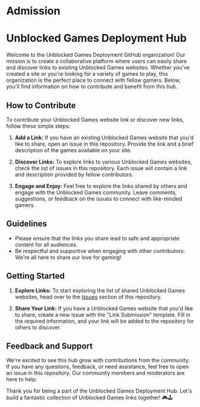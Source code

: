 # Admission
# Unblocked Games Deployment Hub

Welcome to the Unblocked Games Deployment GitHub organization! Our mission is to create a collaborative platform where users can easily share and discover links to existing Unblocked Games websites. Whether you've created a site or you're looking for a variety of games to play, this organization is the perfect place to connect with fellow gamers. Below, you'll find information on how to contribute and benefit from this hub.

## How to Contribute

To contribute your Unblocked Games website link or discover new links, follow these simple steps:

1. **Add a Link:** If you have an existing Unblocked Games website that you'd like to share, open an issue in this repository. Provide the link and a brief description of the games available on your site.

2. **Discover Links:** To explore links to various Unblocked Games websites, check the list of issues in this repository. Each issue will contain a link and description provided by fellow contributors.

3. **Engage and Enjoy:** Feel free to explore the links shared by others and engage with the Unblocked Games community. Leave comments, suggestions, or feedback on the issues to connect with like-minded gamers.

## Guidelines

- Please ensure that the links you share lead to safe and appropriate content for all audiences.
- Be respectful and supportive when engaging with other contributors. We're all here to share our love for gaming!

## Getting Started

1. **Explore Links:** To start exploring the list of shared Unblocked Games websites, head over to the [Issues](https://github.com/Unblocked-Games-Deployment/Admissions-Unblocked-Games/issues) section of this repository.

2. **Share Your Link:** If you have a Unblocked Games website that you'd like to share, create a new issue with the "Link Submission" template. Fill in the required information, and your link will be added to the repository for others to discover.

## Feedback and Support

We're excited to see this hub grow with contributions from the community. If you have any questions, feedback, or need assistance, feel free to open an issue in this repository. Our community members and moderators are here to help.

Thank you for being a part of the Unblocked Games Deployment Hub. Let's build a fantastic collection of Unblocked Games links together! 🎮🕹️
